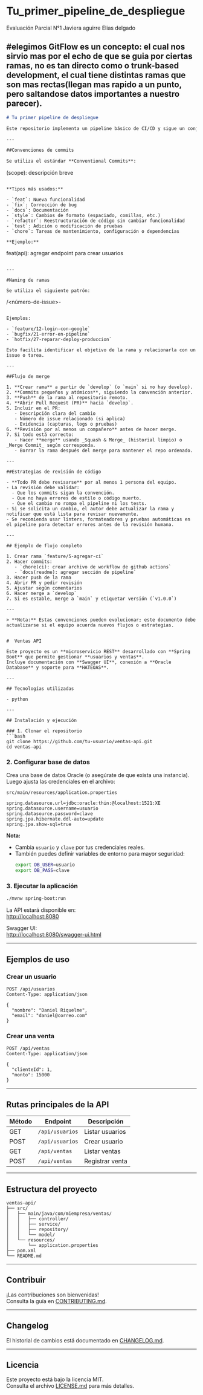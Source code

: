 # Tu_primer_pipeline_de_despliegue
Evaluación Parcial N°1 Javiera aguirre Elias delgado



#elegimos GitFlow es un concepto:
el cual nos sirvio mas por el echo de que se guia por ciertas ramas, no es tan directo como o trunk-based development, el cual tiene distintas ramas que son mas rectas(llegan mas rapido a un punto, pero saltandose datos importantes a nuestro parecer).
---

```markdown
# Tu primer pipeline de despliegue

Este repositorio implementa un pipeline básico de CI/CD y sigue un conjunto de convenciones para commits, flujos de merge, naming de ramas y revisiones de código.

---

##Convenciones de commits

Se utiliza el estándar **Conventional Commits**:

```

<tipo>(scope): descripción breve

```

**Tipos más usados:**

- `feat`: Nueva funcionalidad  
- `fix`: Corrección de bug  
- `docs`: Documentación  
- `style`: Cambios de formato (espaciado, comillas, etc.)  
- `refactor`: Reestructuración de código sin cambiar funcionalidad  
- `test`: Adición o modificación de pruebas  
- `chore`: Tareas de mantenimiento, configuración o dependencias  

**Ejemplo:**

```

feat(api): agregar endpoint para crear usuarios

```

---

#Naming de ramas

Se utiliza el siguiente patrón:

```

<tipo>/\<número-de-issue>-<descripcion-corta>

```

Ejemplos:

- `feature/12-login-con-google`
- `bugfix/21-error-en-pipeline`
- `hotfix/27-reparar-deploy-produccion`

Esto facilita identificar el objetivo de la rama y relacionarla con un issue o tarea.

---

##Flujo de merge

1. **Crear rama** a partir de `develop` (o `main` si no hay develop).  
2. **Commits pequeños y atómicos**, siguiendo la convención anterior.  
3. **Push** de la rama al repositorio remoto.  
4. **Abrir Pull Request (PR)** hacia `develop`.  
5. Incluir en el PR:
   - Descripción clara del cambio
   - Número de issue relacionado (si aplica)
   - Evidencia (capturas, logs o pruebas)
6. **Revisión por al menos un compañero** antes de hacer merge.  
7. Si todo está correcto:
   - Hacer **merge** usando _Squash & Merge_ (historial limpio) o _Merge Commit_ según corresponda.
   - Borrar la rama después del merge para mantener el repo ordenado.

---

##Estrategias de revisión de código

- **Todo PR debe revisarse** por al menos 1 persona del equipo.  
- La revisión debe validar:
  - Que los commits sigan la convención.
  - Que no haya errores de estilo o código muerto.
  - Que el cambio no rompa el pipeline ni los tests.  
- Si se solicita un cambio, el autor debe actualizar la rama y notificar que está lista para revisar nuevamente.  
- Se recomienda usar linters, formateadores y pruebas automáticas en el pipeline para detectar errores antes de la revisión humana.  

---

## Ejemplo de flujo completo

1. Crear rama `feature/5-agregar-ci`  
2. Hacer commits:  
   - `chore(ci): crear archivo de workflow de github actions`
   - `docs(readme): agregar sección de pipeline`  
3. Hacer push de la rama  
4. Abrir PR y pedir revisión  
5. Ajustar según comentarios  
6. Hacer merge a `develop`  
7. Si es estable, merge a `main` y etiquetar versión (`v1.0.0`)

---

> **Nota:** Estas convenciones pueden evolucionar; este documento debe actualizarse si el equipo acuerda nuevos flujos o estrategias.


#  Ventas API

Este proyecto es un **microservicio REST** desarrollado con **Spring Boot** que permite gestionar **usuarios y ventas**.  
Incluye documentación con **Swagger UI**, conexión a **Oracle Database** y soporte para **HATEOAS**.

---

## Tecnologías utilizadas

- python

---

## Instalación y ejecución

### 1. Clonar el repositorio
```bash
git clone https://github.com/tu-usuario/ventas-api.git
cd ventas-api
```

### 2. Configurar base de datos

Crea una base de datos Oracle (o asegúrate de que exista una instancia).  
Luego ajusta las credenciales en el archivo:

`src/main/resources/application.properties`

```properties
spring.datasource.url=jdbc:oracle:thin:@localhost:1521:XE
spring.datasource.username=usuario
spring.datasource.password=clave
spring.jpa.hibernate.ddl-auto=update
spring.jpa.show-sql=true
```

**Nota:**  
- Cambia `usuario` y `clave` por tus credenciales reales.  
- También puedes definir variables de entorno para mayor seguridad:
  ```bash
  export DB_USER=usuario
  export DB_PASS=clave
  ```

### 3. Ejecutar la aplicación
```bash
./mvnw spring-boot:run
```

La API estará disponible en:  
 [http://localhost:8080](http://localhost:8080)

Swagger UI:  
 [http://localhost:8080/swagger-ui.html](http://localhost:8080/swagger-ui.html)

---

##  Ejemplos de uso

### Crear un usuario
```http
POST /api/usuarios
Content-Type: application/json

{
  "nombre": "Daniel Riquelme",
  "email": "daniel@correo.com"
}
```

### Crear una venta
```http
POST /api/ventas
Content-Type: application/json

{
  "clienteId": 1,
  "monto": 15000
}
```

---

##  Rutas principales de la API

| Método | Endpoint        | Descripción                  |
|--------|-----------------|------------------------------|
| GET    | `/api/usuarios` | Listar usuarios              |
| POST   | `/api/usuarios` | Crear usuario                |
| GET    | `/api/ventas`   | Listar ventas                |
| POST   | `/api/ventas`   | Registrar venta              |

---

## Estructura del proyecto
```
ventas-api/
├── src/
│   ├── main/java/com/miempresa/ventas/
│   │   ├── controller/
│   │   ├── service/
│   │   ├── repository/
│   │   └── model/
│   └── resources/
│       └── application.properties
├── pom.xml
└── README.md
```

---

## Contribuir
¡Las contribuciones son bienvenidas!  
Consulta la guía en [CONTRIBUTING.md](CONTRIBUTING.md).

---

##  Changelog
El historial de cambios está documentado en [CHANGELOG.md](CHANGELOG.md).

---

##  Licencia
Este proyecto está bajo la licencia MIT.  
Consulta el archivo [LICENSE.md](LICENSE.md) para más detalles.

